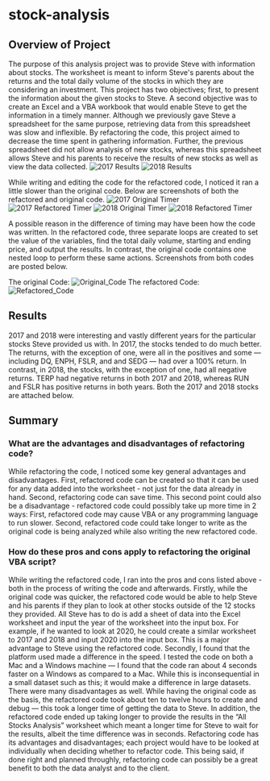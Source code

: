 # stock-analysis
 
## Overview of Project
The purpose of this analysis project was to provide Steve with information about stocks. The worksheet is meant to inform Steve's parents about the returns and the total daily volume of the stocks in which they are considering an investment. This project has two objectives; first, to present the information about the given stocks to Steve. A second objective was to create an Excel and a VBA workbook that would enable Steve to get the information in a timely manner. Although we previously gave Steve a spreadsheet for the same purpose, retrieving data from this spreadsheet was slow and inflexible. By refactoring the code, this project aimed to decrease the time spent in gathering information. Further, the previous spreadsheet did not allow analysis of new stocks, whereas this spreadsheet allows Steve and his parents to receive the results of new stocks as well as view the data collected.
![2017 Results](https://github.com/shireenkahlon/stock-analysis/blob/main/2017%20TDV%20and%20return.png)
![2018 Results](https://github.com/shireenkahlon/stock-analysis/blob/main/2018%20TDV%20and%20Return.png)
 
 
While writing and editing the code for the refactored code, I noticed it ran a little slower than the original code. Below are screenshots of both the refactored and original code.
![2017 Original Timer](https://github.com/shireenkahlon/stock-analysis/blob/main/2017_Original_Timer.png)
![2017 Refactored Timer](https://github.com/shireenkahlon/stock-analysis/blob/main/2017_RefactoredTimer.png)
![2018 Original Timer](https://github.com/shireenkahlon/stock-analysis/blob/main/2018_Original_Timer.png)
![2018 Refactored Timer](https://github.com/shireenkahlon/stock-analysis/blob/main/2018_Refactored_Timer.png)
 
A possible reason in the difference of timing may have been how the code was written. In the refactored code, three separate loops are created to set the value of the variables, find the total daily volume, starting and ending price, and output the results. In contrast, the original code contains one nested loop to perform these same actions. Screenshots from both codes are posted below.
 
The original Code:
![Original_Code](https://github.com/shireenkahlon/stock-analysis/blob/main/Original%20code.png)
The refactored Code:
![Refactored_Code](https://github.com/shireenkahlon/stock-analysis/blob/main/Refactored%20code.png)
   
 
 
## Results
2017 and 2018 were interesting and vastly different years for the particular stocks Steve provided us with. In 2017, the stocks tended to do much better. The returns, with the exception of one, were all in the positives and some — including DQ, ENPH, FSLR, and and SEDG — had over a 100% return. In contrast, in 2018, the stocks, with the exception of one, had all negative returns. TERP had negative returns in both 2017 and 2018, whereas RUN and FSLR has positive returns in both years. Both the 2017 and 2018 stocks are attached below.
 
## Summary
 
 ### What are the advantages and disadvantages of refactoring code?
 While refactoring the code, I noticed some key general advantages and disadvantages. First, refactored code can be created so that it can be used for any data added into the worksheet - not just for the data already in hand. Second, refactoring code can save time. This second point could also be a disadvantage - refactored code could possibly take up more time in 2 ways: First, refactored code may cause VBA or any programming language to run slower. Second, refactored code could take longer to write as the original code is being analyzed while also writing the new refactored code.
 
 
 ### How do these pros and cons apply to refactoring the original VBA script?
While writing the refactored code, I ran into the pros and cons listed above - both in the process of writing the code and afterwards.
Firstly, while the original code was quicker, the refactored code would be able to help Steve and his parents if they plan to look at other stocks outside of the 12 stocks they provided. All Steve has to do is add a sheet of data into the Excel worksheet and input the year of the worksheet into the input box. For example, if he wanted to look at 2020, he could create a similar worksheet to 2017 and 2018 and input 2020 into the input box. This is a major advantage to Steve using the refactored code.
   Secondly, I found that the platform used made a difference in the speed. I tested the code on both a Mac and a Windows machine — I found that the code ran about 4 seconds faster on a Windows as compared to a Mac. While this is inconsequential in a small dataset such as this; it would make a difference in large datasets.
   There were many disadvantages as well. While having the original code as the basis, the refactored code took about ten to twelve hours to create and debug — this took a longer time of getting the data to Steve. In addition, the refactored code ended up taking longer to provide the results in the “All Stocks Analysis” worksheet which meant a longer time for Steve to wait for the results, albeit the time difference was in seconds. Refactoring code has its advantages and disadvantages; each project would have to be looked at individually when deciding whether to refactor code. This being said, if done right and planned throughly, refactoring code can possibly be a great benefit to both the data analyst and to the client.
 

